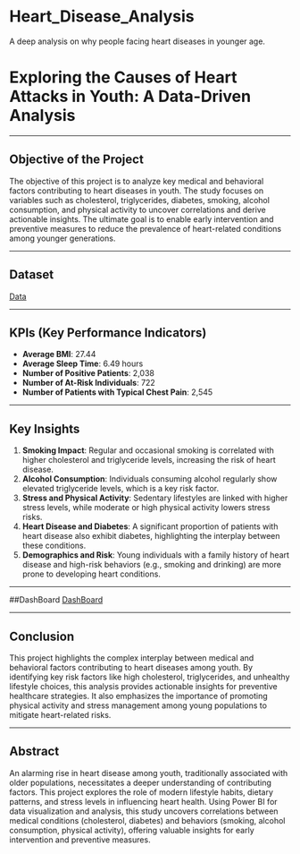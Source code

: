 # Heart_Disease_Analysis
A deep analysis on why people facing heart diseases in younger age.
# Exploring the Causes of Heart Attacks in Youth: A Data-Driven Analysis  

---

## Objective of the Project  
The objective of this project is to analyze key medical and behavioral factors contributing to heart diseases in youth. The study focuses on variables such as cholesterol, triglycerides, diabetes, smoking, alcohol consumption, and physical activity to uncover correlations and derive actionable insights. The ultimate goal is to enable early intervention and preventive measures to reduce the prevalence of heart-related conditions among younger generations.

---

## Dataset  
 <a href="https://github.com/SAIABHILASHKARRI37/Heart_Disease_Analysis/blob/main/heart_attack_youngsters_india.csv">Data</a>

---

## KPIs (Key Performance Indicators)  
- **Average BMI**: 27.44  
- **Average Sleep Time**: 6.49 hours  
- **Number of Positive Patients**: 2,038  
- **Number of At-Risk Individuals**: 722  
- **Number of Patients with Typical Chest Pain**: 2,545  

---

## Key Insights  
1. **Smoking Impact**: Regular and occasional smoking is correlated with higher cholesterol and triglyceride levels, increasing the risk of heart disease.  
2. **Alcohol Consumption**: Individuals consuming alcohol regularly show elevated triglyceride levels, which is a key risk factor.  
3. **Stress and Physical Activity**: Sedentary lifestyles are linked with higher stress levels, while moderate or high physical activity lowers stress risks.  
4. **Heart Disease and Diabetes**: A significant proportion of patients with heart disease also exhibit diabetes, highlighting the interplay between these conditions.  
5. **Demographics and Risk**: Young individuals with a family history of heart disease and high-risk behaviors (e.g., smoking and drinking) are more prone to developing heart conditions.  

---
##DashBoard
<a href="https://github.com/SAIABHILASHKARRI37/Heart_Disease_Analysis/blob/main/heart_attack_youngsters_india.csv">DashBoard</a>

---

## Conclusion  
This project highlights the complex interplay between medical and behavioral factors contributing to heart diseases among youth. By identifying key risk factors like high cholesterol, triglycerides, and unhealthy lifestyle choices, this analysis provides actionable insights for preventive healthcare strategies. It also emphasizes the importance of promoting physical activity and stress management among young populations to mitigate heart-related risks.  

---

## Abstract  
An alarming rise in heart disease among youth, traditionally associated with older populations, necessitates a deeper understanding of contributing factors. This project explores the role of modern lifestyle habits, dietary patterns, and stress levels in influencing heart health. Using Power BI for data visualization and analysis, this study uncovers correlations between medical conditions (cholesterol, diabetes) and behaviors (smoking, alcohol consumption, physical activity), offering valuable insights for early intervention and preventive measures.  

